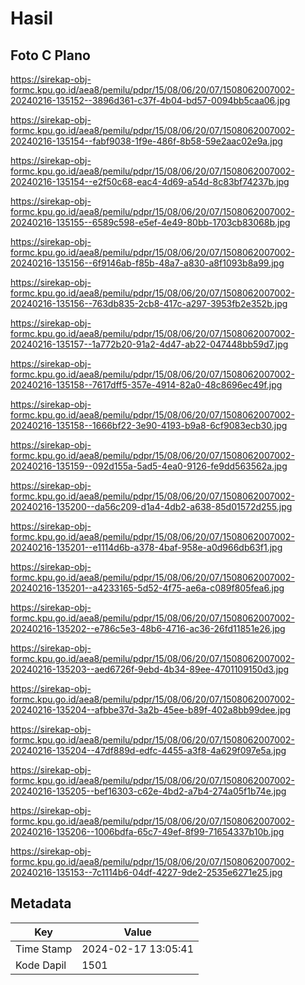 # Hasil

## Foto C Plano

https://sirekap-obj-formc.kpu.go.id/aea8/pemilu/pdpr/15/08/06/20/07/1508062007002-20240216-135152--3896d361-c37f-4b04-bd57-0094bb5caa06.jpg

https://sirekap-obj-formc.kpu.go.id/aea8/pemilu/pdpr/15/08/06/20/07/1508062007002-20240216-135154--fabf9038-1f9e-486f-8b58-59e2aac02e9a.jpg

https://sirekap-obj-formc.kpu.go.id/aea8/pemilu/pdpr/15/08/06/20/07/1508062007002-20240216-135154--e2f50c68-eac4-4d69-a54d-8c83bf74237b.jpg

https://sirekap-obj-formc.kpu.go.id/aea8/pemilu/pdpr/15/08/06/20/07/1508062007002-20240216-135155--6589c598-e5ef-4e49-80bb-1703cb83068b.jpg

https://sirekap-obj-formc.kpu.go.id/aea8/pemilu/pdpr/15/08/06/20/07/1508062007002-20240216-135156--6f9146ab-f85b-48a7-a830-a8f1093b8a99.jpg

https://sirekap-obj-formc.kpu.go.id/aea8/pemilu/pdpr/15/08/06/20/07/1508062007002-20240216-135156--763db835-2cb8-417c-a297-3953fb2e352b.jpg

https://sirekap-obj-formc.kpu.go.id/aea8/pemilu/pdpr/15/08/06/20/07/1508062007002-20240216-135157--1a772b20-91a2-4d47-ab22-047448bb59d7.jpg

https://sirekap-obj-formc.kpu.go.id/aea8/pemilu/pdpr/15/08/06/20/07/1508062007002-20240216-135158--7617dff5-357e-4914-82a0-48c8696ec49f.jpg

https://sirekap-obj-formc.kpu.go.id/aea8/pemilu/pdpr/15/08/06/20/07/1508062007002-20240216-135158--1666bf22-3e90-4193-b9a8-6cf9083ecb30.jpg

https://sirekap-obj-formc.kpu.go.id/aea8/pemilu/pdpr/15/08/06/20/07/1508062007002-20240216-135159--092d155a-5ad5-4ea0-9126-fe9dd563562a.jpg

https://sirekap-obj-formc.kpu.go.id/aea8/pemilu/pdpr/15/08/06/20/07/1508062007002-20240216-135200--da56c209-d1a4-4db2-a638-85d01572d255.jpg

https://sirekap-obj-formc.kpu.go.id/aea8/pemilu/pdpr/15/08/06/20/07/1508062007002-20240216-135201--e1114d6b-a378-4baf-958e-a0d966db63f1.jpg

https://sirekap-obj-formc.kpu.go.id/aea8/pemilu/pdpr/15/08/06/20/07/1508062007002-20240216-135201--a4233165-5d52-4f75-ae6a-c089f805fea6.jpg

https://sirekap-obj-formc.kpu.go.id/aea8/pemilu/pdpr/15/08/06/20/07/1508062007002-20240216-135202--e786c5e3-48b6-4716-ac36-26fd11851e26.jpg

https://sirekap-obj-formc.kpu.go.id/aea8/pemilu/pdpr/15/08/06/20/07/1508062007002-20240216-135203--aed6726f-9ebd-4b34-89ee-4701109150d3.jpg

https://sirekap-obj-formc.kpu.go.id/aea8/pemilu/pdpr/15/08/06/20/07/1508062007002-20240216-135204--afbbe37d-3a2b-45ee-b89f-402a8bb99dee.jpg

https://sirekap-obj-formc.kpu.go.id/aea8/pemilu/pdpr/15/08/06/20/07/1508062007002-20240216-135204--47df889d-edfc-4455-a3f8-4a629f097e5a.jpg

https://sirekap-obj-formc.kpu.go.id/aea8/pemilu/pdpr/15/08/06/20/07/1508062007002-20240216-135205--bef16303-c62e-4bd2-a7b4-274a05f1b74e.jpg

https://sirekap-obj-formc.kpu.go.id/aea8/pemilu/pdpr/15/08/06/20/07/1508062007002-20240216-135206--1006bdfa-65c7-49ef-8f99-71654337b10b.jpg

https://sirekap-obj-formc.kpu.go.id/aea8/pemilu/pdpr/15/08/06/20/07/1508062007002-20240216-135153--7c1114b6-04df-4227-9de2-2535e6271e25.jpg


## Metadata

| Key        | Value               |
| ---------- | ------------------- |
| Time Stamp | 2024-02-17 13:05:41 |
| Kode Dapil | 1501                |



